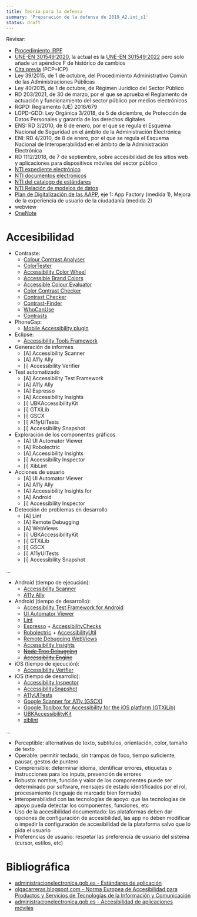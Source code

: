 ```yaml
---
title: Teoría para la defensa
summary: 'Preparación de la defensa de 2019_A2.int_s1'
status: draft
---
```


Revisar:

* [Procedimiento IRPF](https://www.hacienda.gob.es/es-ES/El%20Ministerio/Paginas/Procedimientos%20administrativos/ProcAdministrativos.aspx?idProcAdmin=330&opc=1)
* [UNE-EN 301549:2020](http://administracionelectronica.gob.es/PAe/accesibilidad/une-en-301549-2020.pdf), la actual es la [UNE-EN 301549:2022](https://www.une.org/encuentra-tu-norma/busca-tu-norma/norma/?Tipo=N&c=N0068037) pero solo añade un apéndice F de histórico de cambios
* [Cita previa](https://administracionelectronica.gob.es/ctt/citaprevia) (PCP+ICP)
* Ley 39/2015, de 1 de octubre, del Procedimiento Administrativo Común de las Administraciones Públicas
* Ley 40/2015, de 1 de octubre, de Régimen Jurídico del Sector Público
* RD 203/2021, de 30 de marzo, por el que se aprueba el Reglamento de actuación y funcionamiento del sector público por medios electrónicos
* RGPD: Reglamento (UE) 2016/679
* LOPD-GDD: Ley Orgánica 3/2018, de 5 de diciembre, de Protección de Datos Personales y garantía de los derechos digitales
* ENS: RD 3/2010, de 8 de enero, por el que se regula el Esquema Nacional de Seguridad en el ámbito de la Administración Electrónica
* ENI: RD 4/2010, de 8 de enero, por el que se regula el Esquema Nacional de Interoperabilidad en el ámbito de la Administración Electrónica
* RD 1112/2018, de 7 de septiembre, sobre accesibilidad de los sitios web y aplicaciones para dispositivos móviles del sector público
* [NTI expediente electrónico]({filename}/posts/apuntes/B1/04-ENI.md#expediente-electronico)
* [NTI documentos electrónicos]({filename}/posts/apuntes/B1/04-ENI.md#documento-electronico)
* [NTI del catalogo de estándares]({filename}/posts/apuntes/B1/04-ENI.md#catalogo-de-estandares)
* [NTI Relación de modelos de datos]({filename}/posts/apuntes/B1/04-ENI.md#relacion-de-modelos-de-datos)
* [Plan de Digitalización de las AAPP](https://administracionelectronica.gob.es/pae_Home/pae_Estrategias/Estrategia-TIC/Plan-Digitalizacion-AAPP.html),
eje 1: App Factory (medida 1), Mejora de la experiencia de usuario de la ciudadanía (medida 2)
* webview
* [OneNote](https://onedrive.live.com/redir?resid=8867084330B62B3%214005&page=Edit&wd=target%283%C2%BA%20Pr%C3%A1ctico%2FDefensa%2FConsejos.one%7C885b93f8-fc02-4608-90a7-1ec64c28195d%2FOtros%7C5fa9cc15-0e33-e94b-a3f8-320f8e6ac6c2%2F%29)

# Accesibilidad

* Contraste:
    * [Colour Contrast Analyser](https://developer.paciellogroup.com/resources/contrastanalyser/)
    * [ColorTester](http://alfasado.net/apps/colortester.html)
    * [Accessibility Color Wheel](https://www.giacomo.page/en/colorwheel/wheel.php)
    * [Accessible Brand Colors](https://abc.useallfive.com/)
    * [Accessible Colour Evaluator](http://daprlab.com/ace/)
    * [Color Contrast Checker](https://image-color.com/color-contrast.html)
    * [Contrast Checker](http://contrastchecker.com/)
    * [Contrast-Finder](http://contrast-finder.tanaguru.com/)
    * [WhoCanUse](https://whocanuse.com)
    * [Contrasts](https://apps.apple.com/de/app/contrasts/id1515015989)
* PhoneGap:
    * [Mobile Accessibility plugin](https://github.com/phonegap/phonegap-mobile-accessibility)
* Eclipse:
    * [Accessibility Tools Framework](http://www.eclipse.org/actf/)
* Generación de informes
    * [A] Accessibility Scanner
    * [A] A11y Ally
    * [i] Accessibility Verifier
* Test automatizado
    * [A] Accessibility Test Framework
    * [A] A11y Ally
    * [A] Espresso
    * [A] Accessibility Insights
    * [i] UBKAccessibilityKit
    * [i] GTXiLib
    * [i] GSCX
    * [i] A11yUITests
    * [i] Accessibility Snapshot
* Exploración de los componentes gráficos
    * [A] UI Automator Viewer
    * [A] Robolectric
    * [A] Accessibility Insights
    * [i] Accessibility Inspector
    * [i] XibLint
* Acciones de usuario
    * [A] UI Automator Viewer
    * [A] A11y Ally
    * [A] Accessibility Insights for
    * [A] Android
    * [i] Accessibility Inspector
* Detección de problemas en desarrollo
    * [A] Lint
    * [A] Remote Debugging
    * [A] WebViews
    * [i] UBKAccessibilityKit
    * [i] GTXiLib
    * [i] GSCX
    * [i] A11yUITests
    * [i] Accessibility Snapshot

...

* Android (tiempo de ejecución):
    * [Accessibility Scanner](https://play.google.com/store/apps/details?id=com.google.android.apps.accessibility.auditor)
    * [A11y Ally](https://github.com/quittle/a11y-ally)
* Android (tiempo de desarrollo):
    * [Accessibility Test Framework for Android](https://github.com/google/Accessibility-Test-Framework-for-Android)
    * [UI Automator Viewer](https://developer.android.com/training/testing/ui-automator)
    * [Lint](https://developer.android.com/studio/write/lint)
    * [Espresso](https://developer.android.com/training/testing/espresso) + [AccessibilityChecks](https://developer.android.com/reference/androidx/test/espresso/accessibility/AccessibilityChecks?hl=es-419)
    * [Robolectric](http://robolectric.org/) + [AccessibilityUtil](http://robolectric.org/javadoc/3.1/org/robolectric/util/AccessibilityUtil.html)
    * [Remote Debugging WebViews](https://developers.google.com/web/tools/chrome-devtools/remote-debugging/webviews)
    * [Accessibility Insights](https://accessibilityinsights.io/docs/en/android/overview/)
    * <strike>[Node Tree Debugging](https://developer.android.com/guide/topics/ui/accessibility/node-tree-debugging.html)</strike>
    * <strike>[Accessibility Engine](https://play.google.com/store/apps/details?id=com.deque.axe.android)</strike>
* iOS (tiempo de ejecución):
    * [Accessibility Verifier](https://developer.apple.com/library/archive/documentation/Accessibility/Conceptual/AccessibilityMacOSX/OSXAXTestingApps.html)
* iOS (tiempo de desarrollo):
    * [Accessibility Inspector](https://developer.apple.com/library/archive/technotes/TestingAccessibilityOfiOSApps/TestAccessibilityiniOSSimulatorwithAccessibilityInspector/TestAccessibilityiniOSSimulatorwithAccessibilityInspector.html)
    * [AccessibilitySnapshot](https://github.com/cashapp/AccessibilitySnapshot)
    * [A11yUITests](https://github.com/rwapp/A11yUITests)
    * [Google Scanner for A11y (GSCX)](https://github.com/google/GSCXScanner)
    * [Google Toolbox for Accessibility for the iOS platform (GTXiLib)](https://github.com/google/GTXiLib)
    * [UBKAccessibilityKit](https://github.com/NAB/UBKAccessibilityKit)
    * [xiblint](https://github.com/lyft/xiblint)

...

* Perceptible: alternativas de texto, subtítulos, orientación, color, tamaño de texto
* Operable: permitir teclado, sin trampas de foco, tiempo suficiente, pausar, gestos de puntero
* Comprensible: determinar idioma, identificar errores, etiquetas o instrucciones para los inputs, prevención de errores
* Robusto: nombre, función y valor de los componentes puede ser determinado por software, mensajes de estado identificados por el rol, procesamiento (lenguaje de marcado bien formado)
* Interoperabilidad con las tecnologías de apoyo: que las tecnologías de apoyo pueda detectar los componentes, funciones, etc
* Uso de la accesibilidad documentado: las plataformas deben dar opciones de configuración de accesibilidad, las app no deben modificar o impedir la configuración de accesibilidad de la plataforma salvo que lo pida el usuario
* Preferencias de usuario: respetar las preferencia de usuario del sistema (cursor, estilos, etc)

# Bibliográfica

* [administracionelectronica.gob.es - Estándares de aplicación](https://administracionelectronica.gob.es/pae_Home/pae_Estrategias/pae_Accesibilidad/implantacion-rd-1112-2018/estandares_aplicacion.html)
* [olgacarreras.blogspot.com - Norma Europea de Accesibilidad para Productos y Servicios de Tecnologías de la Información y Comunicación](https://olgacarreras.blogspot.com/2014/02/en-301-549-primera-norma-europea-de.html)
* [administracionelectronica.gob.es - Accesibilidad de aplicaciones móviles](https://administracionelectronica.gob.es/pae_Home/pae_Estrategias/pae_Accesibilidad/pae_documentacion/pae_eInclusion_Accesibilidad_de_apps.html)

